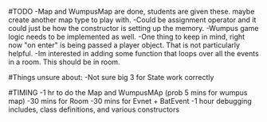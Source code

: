 #TODO
    -Map and WumpusMap are done, students are given these. maybe create another map type to play with.
    -Could be assignment operator and it could just be how the constructor is setting up the memory.
    -Wumpus game logic needs to be implemented as well.
    -One thing to keep in mind, right now "on enter" is being passed a player object. That is not particularly helpful.
    -Im interested in adding some function that loops over all the events in a room. This should be in room.

#Things unsure about:
    -Not sure big 3 for State work correctly

#TIMING
    -1 hr to do the Map and WumpusMAp (prob 5 mins for wumpus map)
    -30 mins for Room
    -30 mins for Evnet + BatEvent
    -1 hour debugging includes, class definitions, and various constructors

    
